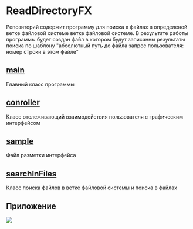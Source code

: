 # ReadDirectoryFX
Репозиторий содержит программу для поиска в файлах в определеной ветке файловой системе ветке 
файловой системе. В результате работы программы будет создан файл в котором будут записанны 
результаты поиска по шаблону "абсолютный путь до файла запрос пользователя: номер строки в этом файле"
## <a href="https://github.com/stillfak/ReadDirectoryFX/blob/master/src/sample/Main.java">main</a>
Главный класс программы 
## <a href="https://github.com/stillfak/ReadDirectoryFX/blob/master/src/sample/Controller.java">conroller</a>
Класс отслеживающий взаимодействия пользователя с графическим интерфейсом
## <a href="https://github.com/stillfak/ReadDirectoryFX/blob/master/src/sample/sample.fxml">sample </a>
Файл разметки интерфейса
## <a href="https://github.com/stillfak/ReadDirectoryFX/blob/master/src/sample/searchInFiles.java">searchInFiles</a>
Класс поиска файлов в ветке файловой системы и поиска в файлах

## Приложение
<img src="https://sun9-6.userapi.com/c840620/v840620519/6ae9e/9Q32zK7cNoI.jpg">
